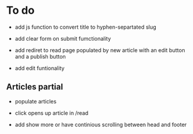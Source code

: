 # To do

- add js function to convert title to hyphen-separtated slug

- add clear form on submit fumctionality

- add rediret to read page populated by new article with an edit button and a publish button

- add edit funtionality

## Articles partial

- populate articles

- click opens up article in /read

- add show more or have continious scrolling between head and footer

